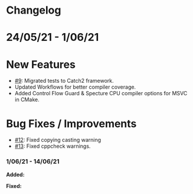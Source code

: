 # Changelog

# **24/05/21 - 1/06/21**
# New Features
   - [#9](https://github.com/james-d12/Atomic/issues/9): Migrated tests to Catch2 framework.
   - Updated Workflows for better compiler coverage.
   - Added Control Flow Guard & Specture CPU compiler options for MSVC in CMake.

# Bug Fixes / Improvements
   - [#12](https://github.com/james-d12/Atomic/issues/12): Fixed copying casting warning
   - [#13](https://github.com/james-d12/Atomic/issues/13): Fixed cppcheck warnings.

### **1/06/21 - 14/06/21**

**Added:**

**Fixed:**
